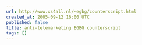 ```yaml
---
url: http://www.xs4all.nl/~egbg/counterscript.html
created_at: 2005-09-12 16:00 UTC
published: false
title: anti-telemarketing EGBG counterscript
tags: []
---
```



